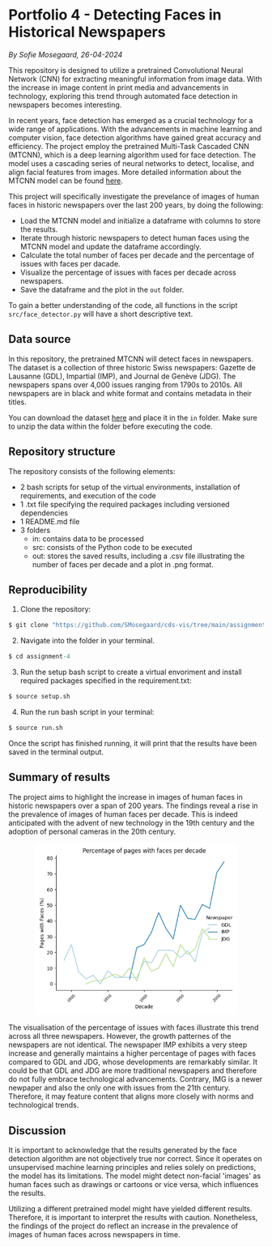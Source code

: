 # Portfolio 4 - Detecting Faces in Historical Newspapers
*By Sofie Mosegaard, 26-04-2024*

This repository is designed to utilize a pretrained Convolutional Neural Network (CNN) for extracting meaningful information from image data. With the increase in image content in print media and advancements in technology, exploring this trend through automated face detection in newspapers becomes interesting.

In recent years, face detection has emerged as a crucial technology for a wide range of applications. With the advancements in machine learning and computer vision, face detection algorithms have gained great accuracy and efficiency. The project employ the pretrained Multi-Task Cascaded CNN (MTCNN), which is a deep learning algorithm used for face detection. The model uses a cascading series of neural networks to detect, localise, and align facial features from images. More detailed information about the MTCNN model can be found [here](https://medium.com/@danushidk507/facenet-pytorch-pretrained-pytorch-face-detection-mtcnn-and-facial-recognition-b20af8771144).

This project will specifically investigate the prevelance of images of human faces in historic newspapers over the last 200 years, by doing the following:
- Load the MTCNN model and initialize a dataframe with columns to store the results.
- Iterate through historic newspapers to detect human faces using the MTCNN model and update the dataframe accordingly.
- Calculate the total number of faces per decade and the percentage of issues with faces per dacade.
- Visualize the percentage of issues with faces per decade across newspapers.
- Save the dataframe and the plot in the ```out``` folder.

To gain a better understanding of the code, all functions in the script ```src/face_detector.py``` will have a short descriptive text.

## Data source

In this repository, the pretrained MTCNN will detect faces in newspapers. The dataset is a collection of three historic Swiss newspapers: Gazette de Lausanne (GDL), Impartial (IMP), and Journal de Genève (JDG). The newspapers spans over 4,000 issues ranging from 1790s to 2010s. All newspapers are in black and white format and contains metadata in their titles. 

You can download the dataset [here](https://zenodo.org/records/3706863) and place it in the ```in``` folder. Make sure to unzip the data within the folder before executing the code.

## Repository structure

The repository consists of the following elements:
- 2 bash scripts for setup of the virtual environments, installation of requirements, and execution of the code
- 1 .txt file specifying the required packages including versioned dependencies 
- 1 README.md file
- 3 folders
    - in: contains data to be processed
    - src: consists of the Python code to be executed
    - out: stores the saved results, including a .csv file illustrating the number of faces per decade and a plot in .png format.

## Reproducibility

1.   Clone the repository:
```python
$ git clone "https://github.com/SMosegaard/cds-vis/tree/main/assignments/assignment-4"
```
2.  Navigate into the folder in your terminal.
```python
$ cd assignment-4
```
3.  Run the setup bash script to create a virtual envoriment and install required packages specified in the requirement.txt:
```python
$ source setup.sh
```
4.  Run the run bash script in your terminal:
```python
$ source run.sh
```

Once the script has finished running, it will print that the results have been saved in the terminal output.

## Summary of results

The project aims to highlight the increase in images of human faces in historic newspapers over a span of 200 years. The findings reveal a rise in the prevalence of images of human faces per decade. This is indeed anticipated with the advent of new technology in the 19th century and the adoption of personal cameras in the 20th century.

<p align = "center">
    <img src = "https://raw.githubusercontent.com/SMosegaard/cds-vis/main/assignments/assignment-4/out/face_plot.png" width = "400">
</p>

The visualisation of the percentage of issues with faces illustrate this trend across all three newspapers. 
However, the growth patternes of the newspapers are not identical. The newspaper IMP exhibits a very steep increase and generally maintains a higher percentage of pages with faces compared to GDL and JDG, whose developments are remarkably similar. It could be that GDL and JDG are more traditional newspapers and therefore do not fully embrace technological advancements. Contrary, IMG is a newer newpaper and also the only one with issues from the 21th century. Therefore, it may feature content that aligns more closely with norms and technological trends.

## Discussion

It is important to acknowledge that the results generated by the face detection algorithm are not objectively true nor correct. Since it operates on unsupervised machine learning principles and relies solely on predictions, the model has its limitations. The model might detect non-facial 'images' as human faces such as drawings or cartoons or vice versa, which influences the results.

Utilizing a different pretrained model might have yielded different results. Therefore, it is important to interpret the results with caution. Nonetheless, the findings of the project do reflect an increase in the prevalence of images of human faces across newspapers in time.